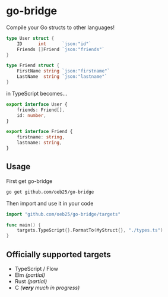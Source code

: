 # go-bridge

Compile your Go structs to other languages!

```go
type User struct {
	ID      int      `json:"id"`
	Friends []Friend `json:"friends"`
}

type Friend struct {
	FirstName string `json:"firstname"`
	LastName  string `json:"lastname"`
}
```

in TypeScript becomes...

```typescript
export interface User {
	friends: Friend[],
	id: number,
}

export interface Friend {
	firstname: string,
	lastname: string,
}
```

## Usage

First get go-bridge
```bash
go get github.com/oeb25/go-bridge
```

Then import and use it in your code

```go
import "github.com/oeb25/go-bridge/targets"

func main() {
	targets.TypeScript{}.FormatTo(MyStruct{}, "./types.ts")
}
```

## Officially supported targets

- TypeScript / Flow
- Elm _(partial)_ 
- Rust _(partial)_ 
- C _(__very__ much in progress)_ 
